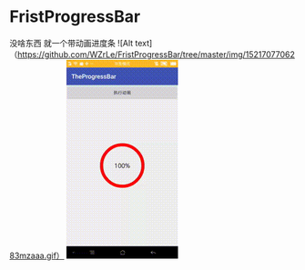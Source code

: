 
# FristProgressBar 
没啥东西 就一个带动画进度条
![Alt text]（https://github.com/WZrLe/FristProgressBar/tree/master/img/1521707706283mzaaa.gif）
![Alt text](https://github.com/WZrLe/FristProgressBar/raw/master/img/1521707706283mzaaa.gif)
